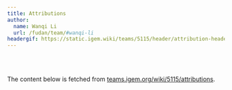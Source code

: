 ```yaml
---
title: Attributions
author:
  name: Wanqi Li
  url: /fudan/team/#wanqi-li
headergif: https://static.igem.wiki/teams/5115/header/attribution-header.gif
---
```


<br><br>

The content below is fetched from [teams.igem.org/wiki/5115/attributions](https://attributions.igem.org?team=Fudan&year=2024).

<div id="attrDiv"></div>

<script>
  fetch('https://teams.igem.org/wiki/5115/attributions')
    .then(response => {
      return response.text();
    })
    .then(html => {
      const _div = document.getElementById("attrDiv");
      _div.innerHTML = html;
      // const parser = new DOMParser();
      // const doc = parser.parseFromString(html, "text/html");
      // const docArticle = doc.querySelector('article').innerHTML;
    })
    .catch(error => {
       console.error('fetch error: ', error);
    });
</script>
